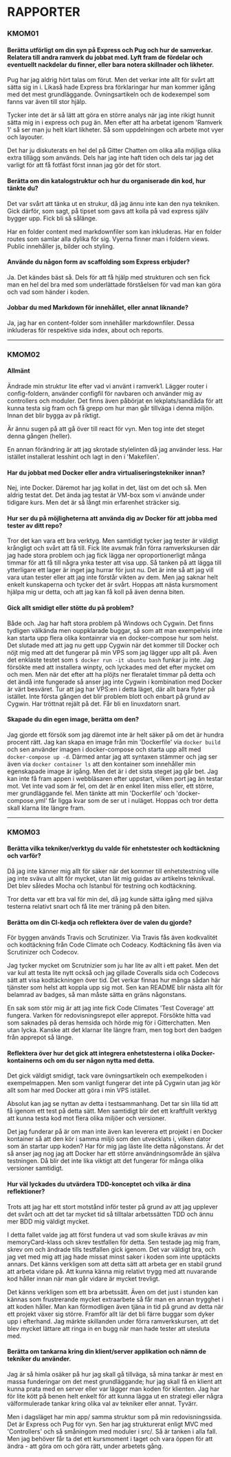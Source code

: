 # RAPPORTER

### KMOM01
#### Berätta utförligt om din syn på Express och Pug och hur de samverkar. Relatera till andra ramverk du jobbat med. Lyft fram de fördelar och eventuellt nackdelar du finner, eller bara notera skillnader och likheter.
Pug har jag aldrig hört talas om förut. Men det verkar inte allt för svårt att sätta sig in i. Likaså hade Express bra förklaringar hur man kommer igång med det mest grundläggande. Övningsartikeln och de kodexempel som fanns var även till stor hjälp.

Tycker inte det är så lätt att göra en större analys när jag inte rikigt hunnit sätta mig in i express och pug än. Men efter att ha arbetat igenom 'Ramverk 1' så ser man ju helt klart likheter. Så som uppdelningen och arbete mot vyer och layouter.

Det har ju diskuterats en hel del på Gitter Chatten om olika alla möjliga olika extra tillägg som används. Dels har jag inte haft tiden och dels tar jag det varligt för att få fotfäst först innan jag gör det för stort.

#### Berätta om din katalogstruktur och hur du organiserade din kod, hur tänkte du?
Det var svårt att tänka ut en strukur, då jag ännu inte kan den nya tekniken. Gick därför, som sagt, på tipset som gavs att kolla på vad express själv bygger upp. Fick bli så sålänge.

Har en folder content med markdownfiler som kan inkluderas. Har en folder routes som samlar alla dylika för sig. Vyerna finner man i foldern views. Public innehåller js, bilder och styling.

#### Använde du någon form av scaffolding som Express erbjuder?
Ja. Det kändes bäst så. Dels för att få hjälp med strukturen och sen fick man en hel del bra med som underlättade förståelsen för vad man kan göra och vad som händer i koden.

#### Jobbar du med Markdown för innehållet, eller annat liknande?
Ja, jag har en content-folder som innehåller markdownfiler. Dessa inkluderas för respektive sida index, about och reports.


---

### KMOM02

#### Allmänt
Ändrade min struktur lite efter vad vi använt i ramverk1. Lägger router i config-foldern, använder configfil för navbaren och använder mig av controllers och moduler. Det finns  även påbörjat en lekplats/sandlåda för att kunna testa sig fram och få grepp om hur man går tillväga i denna miljön. Innan det blir bygga av på riktigt.

Är ännu sugen på att gå över till react för vyn. Men tog inte det steget denna gången (heller).

En annan förändring är att jag skrotade stylelinten då jag använder less. Har istället installerat lesshint och lagt in den i 'Makefilen'.
#### Har du jobbat med Docker eller andra virtualiseringstekniker innan?
Nej, inte Docker. Däremot har jag kollat in det, läst om det och så. Men aldrig testat det. Det ända jag testat är VM-box som vi använde under tidigare kurs. Men det är så långt min erfarenhet sträcker sig.

#### Hur ser du på möjligheterna att använda dig av Docker för att jobba med tester av ditt repo?
Tror det kan vara ett bra verktyg. Men samtidigt tycker jag tester är väldigt krångligt och svårt att få till. Fick lite avsmak från förra ramverkskursen där jag hade stora problem och jag fick lägga ner oproportionerligt många timmar för att få till några ynka tester att visa upp. Så tanken på att lägga till ytterligare ett lager är inget jag hurrar för just nu. Det är inte så att jag vill vara utan tester eller att jag inte förstår vikten av dem. Men jag saknar helt enkelt kunskaperna och tycker det är svårt. Hoppas att nästa kursmoment hjälpa mig ur detta, och att jag kan få koll på även denna biten.

#### Gick allt smidigt eller stötte du på problem?
Både och. Jag har haft stora problem på Windows och Cygwin. Det finns tydligen välkända men ouppklarade buggar, så som att man exempelvis inte kan starta upp flera olika kontainrar via en docker-compose hur som helst. Det slutade med att jag nu gett upp Cygwin när det kommer till Docker och nöjt mig med att det fungerar på min VPS som jag lägger upp allt på. Även det enklaste testet som `$ docker run -it ubuntu bash` funkar ju inte. Jag försökte med att installera winpty, och lyckades med det efter mycket om och men. Men när det efter att ha plöjts ner fleratalet timmar på detta och det ändå inte fungerade så anser jag inte Cygwin i kombination med Docker är värt besväret. Tur att jag har VPS:en i detta läget, där allt bara flyter på istället. Inte första gången det blir problem blott och enbart på grund av Cygwin. Har tröttnat rejält på det. Får bli en linuxdatorn snart.

#### Skapade du din egen image, berätta om den?
Jag gjorde ett försök som jag däremot inte är helt säker på om det är hundra procent rätt. Jag kan skapa en image från min 'Dockerfile' via `docker build` och sen använder imagen i docker-compose och starta upp allt med `docker-compose up -d`. Därmed antar jag att syntaxen stämmer och jag ser även via `docker container ls` att den kontainer som innehåller min egenskapade image är igång. Men det är i det sista steget jag går bet. Jag kan inte få fram appen i webbläsaren efter uppstart, vilken port jag än testar mot. Vet inte vad som är fel, om det är en enkel liten miss eller, ett större, mer grundläggande fel. Men tänkte att min 'Dockerfile' och 'docker-compose.yml' får ligga kvar som de ser ut i nuläget. Hoppas och tror detta skall klarna lite längre fram.

---

### KMOM03

#### Berätta vilka tekniker/verktyg du valde för enhetstester och kodtäckning och varför?
Då jag inte känner mig allt för säker när det kommer till enhetstestning ville jag inte sväva ut allt för mycket, utan lät mig guidas av artikelns teknikval. Det blev således Mocha och Istanbul för testning och kodtäckning.

Tror detta var ett bra val för min del, då jag kunde sätta igång med själva testerna relativt snart och få lite mer träning på den biten.

#### Berätta om din CI-kedja och reflektera över de valen du gjorde?
För byggen används Travis och Scrutinizer. Via Travis fås även kodkvalitét och kodtäckning från Code Climate och Codeacy. Kodtäckning fås även via Scrutinizer och Codecov.

Jag tycker mycket om Scrutnizier som ju har lite av allt i ett paket. Men det var kul att testa lite nytt också och jag gillade Coveralls sida och Codecovs sätt att visa kodtäckningen över tid. Det verkar finnas hur många sådan här tjänster som helst att koppla upp sig mot. Sen kan README blir nästa allt för belamrad av badges, så man måste sätta en gräns någonstans.

En sak som stör mig är att jag inte fick Code Climates 'Test Coverage' att fungera. Varken för redovisningsrepot eller apprepot. Försökte hitta vad som saknades på deras hemsida och hörde mig för i Gitterchatten. Men utan lycka. Kanske att det klarnar lite längre fram, men tog bort den badgen från apprepot så länge.

#### Reflektera över hur det gick att integrera enhetstesterna i olika Docker-kontainerns och om du ser någon nytta med detta.
Det gick väldigt smidigt, tack vare övningsartikeln och exempelkoden i exempelmappen. Men som vanligt fungerar det inte på Cygwin utan jag kör allt som har med Docker att göra i min VPS istället.

Absolut kan jag se nyttan av detta i testsammanhang. Det tar sin lilla tid att få igenom ett test på detta sätt. Men samtidigt blir det ett kraftfullt verktyg att kunna testa kod mot flera olika miljöer och versioner.

Det jag funderar på är om man inte även kan leverera ett projekt i en Docker kontainer så att den kör i samma miljö som den utvecklats i, vilken dator som än startar upp koden? Har för mig jag läste lite detta någonstans. Är det så anser jag nog jag att Docker har ett större användningsområde än själva testningen. Då blir det inte lika viktigt att det fungerar för många olika versioner samtidigt.

#### Hur väl lyckades du utvärdera TDD-konceptet och vilka är dina reflektioner?
Trots att jag har ett stort motstånd inför tester på grund av att jag upplever det svårt och att det tar mycket tid så tilltalar arbetssätten TDD och ännu mer BDD mig väldigt mycket.

I detta fallet valde jag att först fundera ut vad som skulle krävas av min memoryCard-klass och skrev testfallen för detta. Sen testade jag mig fram, skrev om och ändrade tills testfallen gick igenom. Det var väldigt bra, och jag vet med mig att jag hade missat minst saker i koden som inte upptäckts annars. Det känns verkligen som att detta sätt att arbeta ger en stabil grund att arbeta vidare på. Att kunna känna mig relativt trygg med att nuvarande kod håller innan när man går vidare är mycket trevligt.

Det känns verkligen som ett bra arbetssätt. Även om det just i stunden kan kännas som frustrerande mycket extraarbete så får man en annan trygghet i att koden håller. Man kan förmodligen även tjäna in tid på grund av detta när ett projekt växer sig större. Framför allt lär det bli färre buggar som dyker upp i efterhand. Jag märkte skillanden under förra ramverkskursen, att det blev mycket lättare att ringa in en bugg när man hade tester att utesluta med.

#### Berätta om tankarna kring din klient/server applikation och nämn de tekniker du använder.
Jag är så himla osäker på hur jag skall gå tillväga, så mina tankar är mest en massa funderingar om det mest grundläggande; hur jag skall få en klient att kunna prata med en server eller var lägger man koden för klienten. Jag har för lite kött på benen helt enkelt för att kunna lägga ut en strategi eller några välformulerade tankar kring olika val av tekniker eller annat. Tyvärr.

Men i dagsläget har min app/ samma struktur som på min redovisningssida. Det är Express och Pug för vyn. Sen har jag strukturerat enligt MVC med 'Controllers' och så småningom med moduler i src/. Så är tanken i alla fall. Men jag behöver får ta det ett kursmoment i taget och vara öppen för att ändra - att göra om och göra rätt, under arbetets gång.
